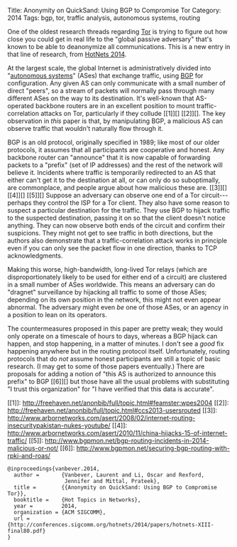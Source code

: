 Title: Anonymity on QuickSand: Using BGP to Compromise Tor
Category: 2014
Tags: bgp, tor, traffic analysis, autonomous systems, routing

One of the oldest research threads regarding [Tor][] is trying to
figure out how close you could get in real life to the "global passive
adversary" that's known to be able to deanonymize all communications.
This is a new entry in that line of research, from [HotNets 2014][].

At the largest scale, the global Internet is administratively divided
into "[autonomous systems][]" (ASes) that exchange traffic, using
[BGP][] for configuration.  Any given AS can only communicate with a
small number of direct "peers", so a stream of packets will normally
pass through many different ASes on the way to its destination.  It's
well-known that AS-operated backbone routers are in an excellent
position to mount traffic-correlation attacks on Tor, particularly if
they collude [[1]][] [[2]][].  The key observation in *this* paper is
that, by manipulating BGP, a malicious AS can observe traffic that
wouldn't naturally flow through it.

BGP is an old protocol, originally specified in 1989; like most of our
older protocols, it assumes that all participants are cooperative and
honest.  Any backbone router can "announce" that it is now capable of
forwarding packets to a "prefix" (set of IP addresses) and the rest of
the network will believe it.  Incidents where traffic is temporarily
redirected to an AS that either can't get it to the destination at
all, or can only do so suboptimally, are commonplace, and people argue
about how malicious these are. [[3]][] [[4]][] [[5]][] Suppose an
adversary can observe one end of a Tor circuit---perhaps they control
the ISP for a Tor client.  They also have some reason to suspect a
particular destination for the traffic.  They use BGP to hijack
traffic to the suspected destination, passing it on so that the client
doesn't notice anything.  They can now observe both ends of the
circuit and confirm their suspicions.  They might not get to see
traffic in both directions, but the authors also demonstrate that a
traffic-correlation attack works in principle even if you can only see
the packet flow in one direction, thanks to TCP acknowledgments.

Making this worse, high-bandwidth, long-lived Tor relays (which are
disproportionately likely to be used for either end of a circuit) are
clustered in a small number of ASes worldwide.  This means an
adversary can do "dragnet" surveillance by hijacking all traffic to
some of those ASes; depending on its own position in the network, this
might not even appear abnormal.  The adversary might even *be* one of
those ASes, or an agency in a position to lean on its operators.

The countermeasures proposed in this paper are pretty weak; they would
only operate on a timescale of hours to days, whereas a BGP hijack can
happen, and stop happening, in a matter of minutes.  I don't see a
*good* fix happening anywhere but in the routing protocol itself.
Unfortunately, routing protocols that do *not* assume honest
participants are still a topic of basic research.  (I may get to some
of those papers eventually.)  There are proposals for adding a notion
of "this AS is authorized to announce this prefix" to BGP [[6]][] but
those have all the usual problems with substituting "I trust this
organization" for "I have verified that this data is accurate".

[Tor]: https://www.torproject.org/about/overview.html
[HotNets 2014]: http://conferences.sigcomm.org/hotnets/2014/index.html
[autonomous systems]: https://en.wikipedia.org/wiki/Autonomous_system_%28Internet%29
[BGP]: https://en.wikipedia.org/wiki/Border_Gateway_Protocol
[[1]]: http://freehaven.net/anonbib/full/topic.html#feamster:wpes2004
[[2]]: http://freehaven.net/anonbib/full/topic.html#ccs2013-usersrouted
[[3]]: http://www.arbornetworks.com/asert/2008/02/internet-routing-insecuritypakistan-nukes-youtube/
[[4]]: http://www.arbornetworks.com/asert/2010/11/china-hijacks-15-of-internet-traffic/
[[5]]: http://www.bgpmon.net/bgp-routing-incidents-in-2014-malicious-or-not/
[[6]]: http://www.bgpmon.net/securing-bgp-routing-with-rpki-and-roas/


~~~~ {.bibtex}
@inproceedings{vanbever.2014,
  author =       {Vanbever, Laurent and Li, Oscar and Rexford,
                  Jennifer and Mittal, Prateek},
  title =        {{Anonymity on QuickSand: Using BGP to Compromise Tor}},
  booktitle =    {Hot Topics in Networks},
  year =         2014,
  organization = {ACM SIGCOMM},
  url =          {http://conferences.sigcomm.org/hotnets/2014/papers/hotnets-XIII-final80.pdf}
}
~~~~
